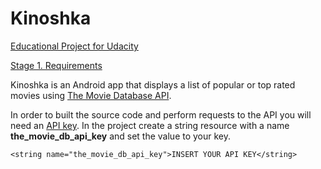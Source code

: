 # Kinoshka

[Educational Project for Udacity](https://www.udacity.com/course/associate-android-developer-fast-track--nd818)


[Stage 1. Requirements](https://docs.google.com/document/d/1ZlN1fUsCSKuInLECcJkslIqvpKlP7jWL2TP9m6UiA6I/pub?embedded=true)

Kinoshka is an Android app that displays a list of popular or top rated movies using [The Movie Database API](https://www.themoviedb.org/documentation/api).

In order to built the source code and perform requests to the API you will need an [API key](https://www.themoviedb.org/settings/api). 
In the project create a string resource with a name **the_movie_db_api_key** and set the value to your key.

`<string name="the_movie_db_api_key">INSERT YOUR API KEY</string>`
